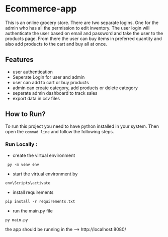 # Ecommerce-app
This is an online grocery store. There are two separate logins. One for the admin who has all the permission to edit inventory. The user login will authenticate the user based on email and password and take the user to the products page. From there the user can buy items in preferred quantity and also add products to the cart and buy all at once.


## Features

- user authentication
- Seperate Login for user and admin
- user can add to cart or buy products
- admin can create category, add products or delete category
- seperate admin dashboard to track sales
- export data in csv files 


## How to Run?

To run this project you need to have python installed in your system. Then open the `commad line` and follow the following steps. 

### Run Locally : 
* create the virtual environment
```
 py -m venv env 

```  
* start the virtual environment by 
```
env\Scripts\activate
```

* install requirements 
```
pip install -r requirements.txt 
```
* run the main.py file 
```
py main.py 
```

the app should be running in the --> http://localhost:8080/